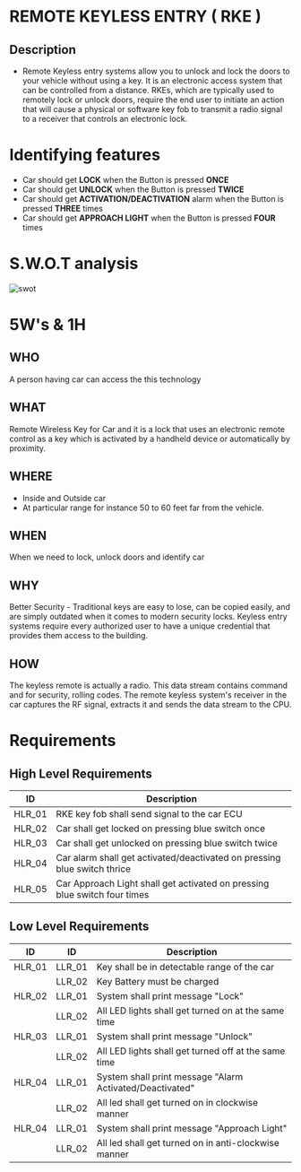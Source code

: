 # REMOTE KEYLESS ENTRY ( RKE )
## Description

- Remote Keyless entry systems allow you to unlock and lock the doors to your vehicle without using a key. It is an electronic access system that can be controlled from a distance. RKEs, which are typically used to remotely lock or unlock doors, require the end user to initiate an action that will cause a physical or software key fob to transmit a radio signal to a receiver that controls an electronic lock.

# Identifying features

- Car should get **LOCK** when the Button is pressed **ONCE**
- Car should get **UNLOCK** when the Button is pressed **TWICE**
- Car should get **ACTIVATION/DEACTIVATION** alarm when the Button is pressed **THREE** times
- Car should get **APPROACH LIGHT** when the Button is pressed **FOUR** times


# S.W.O.T analysis
![swot](https://user-images.githubusercontent.com/98817564/157737145-7f2770da-6dd0-4426-9f03-c9e32d54b407.png)

# 5W's & 1H

## WHO
 A person having car can access the this technology 
## **WHAT** 
Remote Wireless Key for Car and it is a lock that uses an electronic remote control as a key which is activated by a handheld device or automatically by proximity.
## **WHERE**
* Inside and Outside car
* At particular range for instance 50 to 60 feet far from the vehicle.
## **WHEN**
When we need to lock, unlock doors and identify car
## **WHY**
Better Security - Traditional keys are easy to lose, can be copied easily, and are simply outdated when it comes to modern security locks. Keyless entry systems require every authorized user to have a unique credential that provides them access to the building.
## **HOW**
The keyless remote is actually a radio. This data stream contains command and for security, rolling codes. The remote keyless system's receiver in the car captures the RF signal, extracts it and sends the data stream to the CPU.



# Requirements



## High Level Requirements
|ID|Description|
|------|------|
|HLR_01|RKE key fob shall send signal to the car ECU|
|HLR_02|Car shall get locked on pressing blue switch once|
|HLR_03|Car shall get unlocked on pressing blue switch twice|
|HLR_04|Car alarm shall get activated/deactivated on pressing blue switch thrice|
|HLR_05|Car Approach Light shall get activated on pressing blue switch four times|

## Low Level Requirements
|ID|ID|Description|
|------|------|------|
|HLR_01|LLR_01|Key shall be in detectable range of the car|
||LLR_02|Key Battery must be charged|
|HLR_02|LLR_01|System shall print message "Lock"|       
||LLR_02|All LED lights shall get turned on at the same time|
|HLR_03|LLR_01|System shall print message "Unlock"|              
||LLR_02|All LED lights shall get turned off at the same time|
|HLR_04|LLR_01|System shall print message "Alarm Activated/Deactivated"|              
||LLR_02|All led shall get turned on in clockwise manner|
|HLR_04|LLR_01|System shall print message "Approach Light"|              
||LLR_02|All led shall get turned on in anti-clockwise manner|

